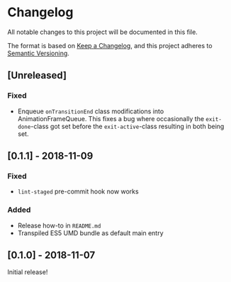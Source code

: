 # Changelog

All notable changes to this project will be documented in this file.

The format is based on [Keep a Changelog](https://keepachangelog.com/en/1.0.0/),
and this project adheres to [Semantic Versioning](https://semver.org/spec/v2.0.0.html).

## [Unreleased]

### Fixed

-   Enqueue `onTransitionEnd` class modifications into AnimationFrameQueue. This fixes a bug where occasionally the `exit-done`-class got set before the `exit-active`-class resulting in both being set.

## [0.1.1] - 2018-11-09

### Fixed

-   `lint-staged` pre-commit hook now works

### Added

-   Release how-to in `README.md`
-   Transpiled ES5 UMD bundle as default main entry

## [0.1.0] - 2018-11-07

Initial release!
